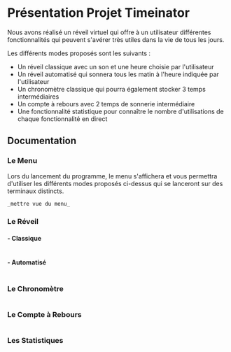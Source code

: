 # Présentation Projet Timeinator

Nous avons réalisé un réveil virtuel qui offre à un utilisateur différentes fonctionnalités qui peuvent s'avérer très utiles dans la vie de tous les jours.

Les différents modes proposés sont les suivants : 

  - Un réveil classique avec un son et une heure choisie par l'utilisateur
  - Un réveil automatisé qui sonnera tous les matin à l'heure indiquée par l'utilisateur
  - Un chronomètre classique qui pourra également stocker 3 temps intermédiaires 
  - Un compte à rebours avec 2 temps de sonnerie intermédiaire
  - Une fonctionnalité statistique pour connaître le nombre d'utilisations de chaque fonctionnalité en direct

## Documentation 

### Le Menu
Lors du lancement du programme, le menu s'affichera et vous permettra d'utiliser les différents modes proposés ci-dessus qui se lanceront sur des terminaux distincts.

```markdown
_mettre vue du menu_
```

### Le Réveil

#### - Classique


```markdown

```

#### - Automatisé

```markdown

```

### Le Chronomètre

```markdown

```

### Le Compte à Rebours

```markdown

```

### Les Statistiques

```markdown

```

